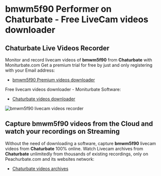 # bmwm5f90 Performer on Chaturbate - Free LiveCam videos downloader

## Chaturbate Live Videos Recorder

Monitor and record livecam videos of **bmwm5f90** from **Chaturbate** with Moniturbate.com
Get a premium trial for free by just and only registering with your Email address:
* [bmwm5f90 Premium videos downloader](https://moniturbate.com/request-demo-licence-key.html)

Free livecam videos downloader - Moniturbate Software:
* [Chaturbate videos downloader](https://moniturbate.com/moniturbate-download-software.html)

![bmwm5f90 livecam videos recorder](https://peachurnet.com/templates/moniturbate-software.png)


## Capture bmwm5f90 videos from the Cloud and watch your recordings on Streaming

Without the need of downloading a software, capture **bmwm5f90** livecam videos from **Chaturbate** 100% online.
Watch Livecam archives from **Chaturbate** unlimitedly from thousands of existing recordings, only on Peachurbate.com and its websites network:
* [Chaturbate videos archives](https://peachurnet.com/)